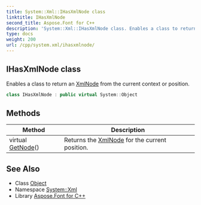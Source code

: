 ```yaml
---
title: System::Xml::IHasXmlNode class
linktitle: IHasXmlNode
second_title: Aspose.Font for C++
description: 'System::Xml::IHasXmlNode class. Enables a class to return an XmlNode from the current context or position in C++.'
type: docs
weight: 200
url: /cpp/system.xml/ihasxmlnode/
---
```

## IHasXmlNode class


Enables a class to return an [XmlNode](../xmlnode/) from the current context or position.

```cpp
class IHasXmlNode : public virtual System::Object
```

## Methods

| Method | Description |
| --- | --- |
| virtual [GetNode](./getnode/)() | Returns the [XmlNode](../xmlnode/) for the current position. |
## See Also

* Class [Object](../../system/object/)
* Namespace [System::Xml](../)
* Library [Aspose.Font for C++](../../)
